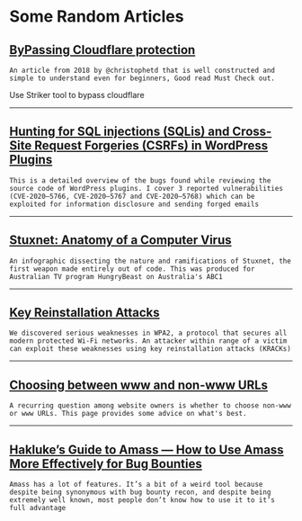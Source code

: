 # Some Random Articles 

## [ByPassing Cloudflare protection](https://blog.christophetd.fr/bypassing-cloudflare-using-internet-wide-scan-data/)

    An article from 2018 by @christophetd that is well constructed and simple to understand even for beginners, Good read Must Check out.

Use Striker tool to bypass cloudflare

----

## [Hunting for SQL injections (SQLis) and Cross-Site Request Forgeries (CSRFs) in WordPress Plugins](https://medium.com/tenable-techblog/hunting-for-sql-injections-sqlis-and-cross-site-request-forgeries-csrfs-in-wordpress-plugins-632dafc9cd2f)

    This is a detailed overview of the bugs found while reviewing the source code of WordPress plugins. I cover 3 reported vulnerabilities (CVE-2020–5766, CVE-2020–5767 and CVE-2020–5768) which can be exploited for information disclosure and sending forged emails

----
## [Stuxnet: Anatomy of a Computer Virus](https://vimeo.com/25118844)
    An infographic dissecting the nature and ramifications of Stuxnet, the first weapon made entirely out of code. This was produced for Australian TV program HungryBeast on Australia's ABC1
----

## [Key Reinstallation Attacks](https://www.krackattacks.com)
    We discovered serious weaknesses in WPA2, a protocol that secures all modern protected Wi-Fi networks. An attacker within range of a victim can exploit these weaknesses using key reinstallation attacks (KRACKs)
----
## [Choosing between www and non-www URLs](https://developer.mozilla.org/en-US/docs/Web/HTTP/Basics_of_HTTP/Choosing_between_www_and_non-www_URLs)
    A recurring question among website owners is whether to choose non-www or www URLs. This page provides some advice on what's best.
----
## [Hakluke’s Guide to Amass — How to Use Amass More Effectively for Bug Bounties](https://medium.com/@hakluke/haklukes-guide-to-amass-how-to-use-amass-more-effectively-for-bug-bounties-7c37570b83f7)
    Amass has a lot of features. It’s a bit of a weird tool because despite being synonymous with bug bounty recon, and despite being extremely well known, most people don’t know how to use it to it’s full advantage
